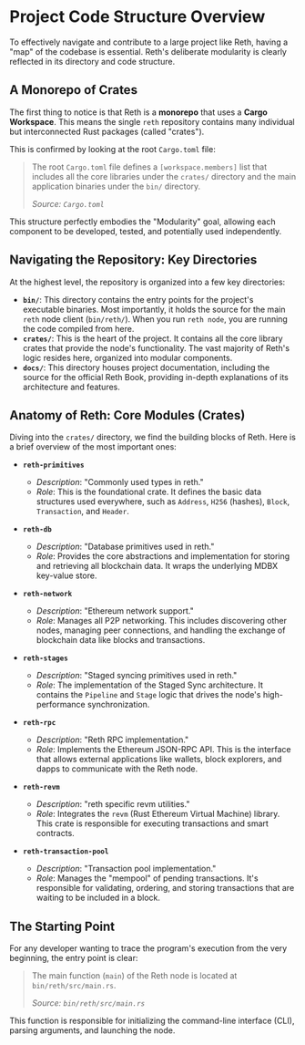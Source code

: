 # Project Code Structure Overview

To effectively navigate and contribute to a large project like Reth, having a "map" of the codebase is essential. Reth's deliberate modularity is clearly reflected in its directory and code structure.

## A Monorepo of Crates

The first thing to notice is that Reth is a **monorepo** that uses a **Cargo Workspace**. This means the single `reth` repository contains many individual but interconnected Rust packages (called "crates").

This is confirmed by looking at the root `Cargo.toml` file:

> The root `Cargo.toml` file defines a `[workspace.members]` list that includes all the core libraries under the `crates/` directory and the main application binaries under the `bin/` directory.
>
> *Source: `Cargo.toml`*

This structure perfectly embodies the "Modularity" goal, allowing each component to be developed, tested, and potentially used independently.

## Navigating the Repository: Key Directories

At the highest level, the repository is organized into a few key directories:

- **`bin/`**: This directory contains the entry points for the project's executable binaries. Most importantly, it holds the source for the main `reth` node client (`bin/reth/`). When you run `reth node`, you are running the code compiled from here.
- **`crates/`**: This is the heart of the project. It contains all the core library crates that provide the node's functionality. The vast majority of Reth's logic resides here, organized into modular components.
- **`docs/`**: This directory houses project documentation, including the source for the official Reth Book, providing in-depth explanations of its architecture and features.

## Anatomy of Reth: Core Modules (Crates)

Diving into the `crates/` directory, we find the building blocks of Reth. Here is a brief overview of the most important ones:

- **`reth-primitives`**
  - *Description*: "Commonly used types in reth."
  - *Role*: This is the foundational crate. It defines the basic data structures used everywhere, such as `Address`, `H256` (hashes), `Block`, `Transaction`, and `Header`.

- **`reth-db`**
  - *Description*: "Database primitives used in reth."
  - *Role*: Provides the core abstractions and implementation for storing and retrieving all blockchain data. It wraps the underlying MDBX key-value store.

- **`reth-network`**
  - *Description*: "Ethereum network support."
  - *Role*: Manages all P2P networking. This includes discovering other nodes, managing peer connections, and handling the exchange of blockchain data like blocks and transactions.

- **`reth-stages`**
  - *Description*: "Staged syncing primitives used in reth."
  - *Role*: The implementation of the Staged Sync architecture. It contains the `Pipeline` and `Stage` logic that drives the node's high-performance synchronization.

- **`reth-rpc`**
  - *Description*: "Reth RPC implementation."
  - *Role*: Implements the Ethereum JSON-RPC API. This is the interface that allows external applications like wallets, block explorers, and dapps to communicate with the Reth node.

- **`reth-revm`**
  - *Description*: "reth specific revm utilities."
  - *Role*: Integrates the `revm` (Rust Ethereum Virtual Machine) library. This crate is responsible for executing transactions and smart contracts.

- **`reth-transaction-pool`**
  - *Description*: "Transaction pool implementation."
  - *Role*: Manages the "mempool" of pending transactions. It's responsible for validating, ordering, and storing transactions that are waiting to be included in a block.

## The Starting Point

For any developer wanting to trace the program's execution from the very beginning, the entry point is clear:

> The main function (`main`) of the Reth node is located at `bin/reth/src/main.rs`.
>
> *Source: `bin/reth/src/main.rs`*

This function is responsible for initializing the command-line interface (CLI), parsing arguments, and launching the node.